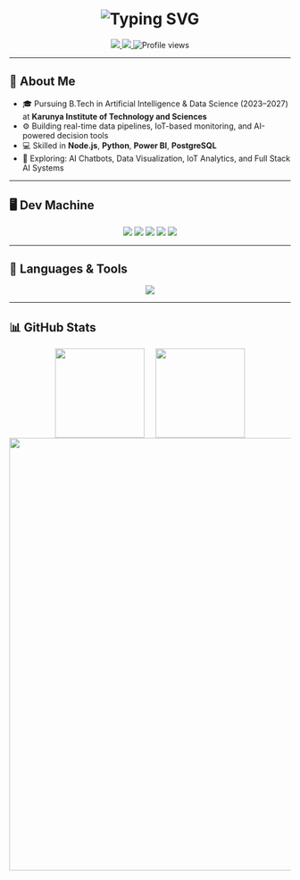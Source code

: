 <h1 align="center">
  <img src="https://readme-typing-svg.demolab.com?font=Fira+Code&size=32&pause=1000&center=true&vCenter=true&width=435&lines=Hi%2C+I'm+Earnest+S.;AI+%26+Data+Enthusiast;IoT+Developer+%7C" alt="Typing SVG" />
</h1>

<p align="center">
  <a href="https://earni.netlify.app" target="_blank">
    <img src="https://img.shields.io/badge/Portfolio-View-blue?style=for-the-badge&logo=googlechrome&logoColor=white" />
  </a>
  <a href="https://linkedin.com/in/earnest-s-7039b0287/">
    <img src="https://img.shields.io/badge/LinkedIn-Connect-blue?style=for-the-badge&logo=linkedin&logoColor=white" />
  </a>
  <img src="https://komarev.com/ghpvc/?username=snipergib&style=for-the-badge&color=blue" alt="Profile views" />
</p>

<hr />

## 👤 About Me

- 🎓 Pursuing B.Tech in Artificial Intelligence & Data Science (2023–2027) at **Karunya Institute of Technology and Sciences**
- ⚙️ Building real-time data pipelines, IoT-based monitoring, and AI-powered decision tools
- 💻 Skilled in **Node.js**, **Python**, **Power BI**, **PostgreSQL**
- 🚀 Exploring: AI Chatbots, Data Visualization, IoT Analytics, and Full Stack AI Systems

---

## 🖥️ Dev Machine

<p align="center">
  <img src="https://img.shields.io/badge/Lenovo-LOQ-E2231A?style=for-the-badge&logo=lenovo&logoColor=white" />
  <img src="https://img.shields.io/badge/Intel-Core_i7-0071C5?style=for-the-badge&logo=intel&logoColor=white" />
  <img src="https://img.shields.io/badge/NVIDIA-RTX_4050-76B900?style=for-the-badge&logo=nvidia&logoColor=white" />
  <img src="https://img.shields.io/badge/RAM-24GB_DDR5-0A66C2?style=for-the-badge" />
  <img src="https://img.shields.io/badge/OS-Windows_11-0078D4?style=for-the-badge&logo=windows&logoColor=white" /> 
</p>

---

## 🧰 Languages & Tools

<p align="center">
  <img src="https://skillicons.dev/icons?i=python,js,react,nodejs,postgresql,html,css,vscode,github,git,powershell,arduino,raspberrypi" />
</p>

---

## 📊 GitHub Stats

<div align="center" style="display: flex; flex-wrap: wrap; justify-content: center; gap: 20px;">

  <!-- Stats Card -->
  <img src="https://github-readme-stats.vercel.app/api?username=snipergib&show_icons=true&theme=tokyonight&hide_border=true&include_all_commits=true&count_private=true&card_width=420" height="160px" />

  <!-- Languages Card (Height Matched) -->
  <img src="https://github-readme-stats.vercel.app/api/top-langs/?username=snipergib&layout=compact&theme=tokyonight&hide_border=true&card_width=420" height="160px" />

</div>

<!-- Activity Graph -->
<div align="center">
  <img src="https://github-readme-activity-graph.vercel.app/graph?username=snipergib&theme=tokyo-night&hide_border=true&area=true&radius=16" width="775px" />
</div>
